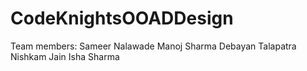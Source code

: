 # CodeKnightsOOADDesign

Team members:
    Sameer Nalawade
    Manoj Sharma
    Debayan Talapatra
    Nishkam Jain
    Isha Sharma
